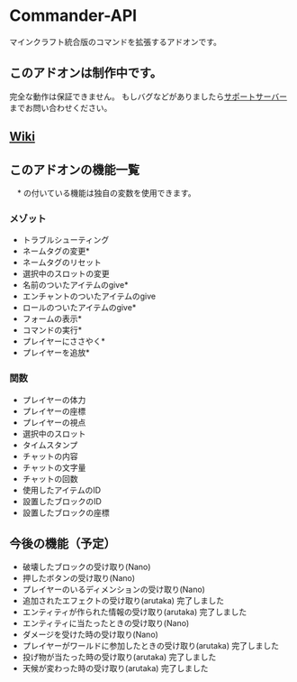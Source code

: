 # Commander-API
マインクラフト統合版のコマンドを拡張するアドオンです。

## このアドオンは制作中です。
完全な動作は保証できません。
もしバグなどがありましたら[サポートサーバー](https://discord.gg/QF3n85dr4P)までお問い合わせください。

## [Wiki](https://github.com/191225/Commander-API/wiki)

## このアドオンの機能一覧
　* の付いている機能は独自の変数を使用できます。
### メゾット
* トラブルシューティング
* ネームタグの変更*
* ネームタグのリセット
* 選択中のスロットの変更
* 名前のついたアイテムのgive*
* エンチャントのついたアイテムのgive
* ロールのついたアイテムのgive*
* フォームの表示*
* コマンドの実行*
* プレイヤーにささやく*
* プレイヤーを追放*
### 関数
* プレイヤーの体力
* プレイヤーの座標
* プレイヤーの視点
* 選択中のスロット
* タイムスタンプ
* チャットの内容
* チャットの文字量
* チャットの回数
* 使用したアイテムのID
* 設置したブロックのID
* 設置したブロックの座標

## 今後の機能（予定）
* 破壊したブロックの受け取り(Nano)
* 押したボタンの受け取り(Nano)
* プレイヤーのいるディメンションの受け取り(Nano)
* 追加されたエフェクトの受け取り(arutaka) 完了しました
* エンティティが作られた情報の受け取り(arutaka) 完了しました
* エンティティに当たったときの受け取り(Nano)
* ダメージを受けた時の受け取り(Nano)
* プレイヤーがワールドに参加したときの受け取り(arutaka) 完了しました
* 投げ物が当たった時の受け取り(arutaka) 完了しました
* 天候が変わった時の受け取り(arutaka) 完了しました

